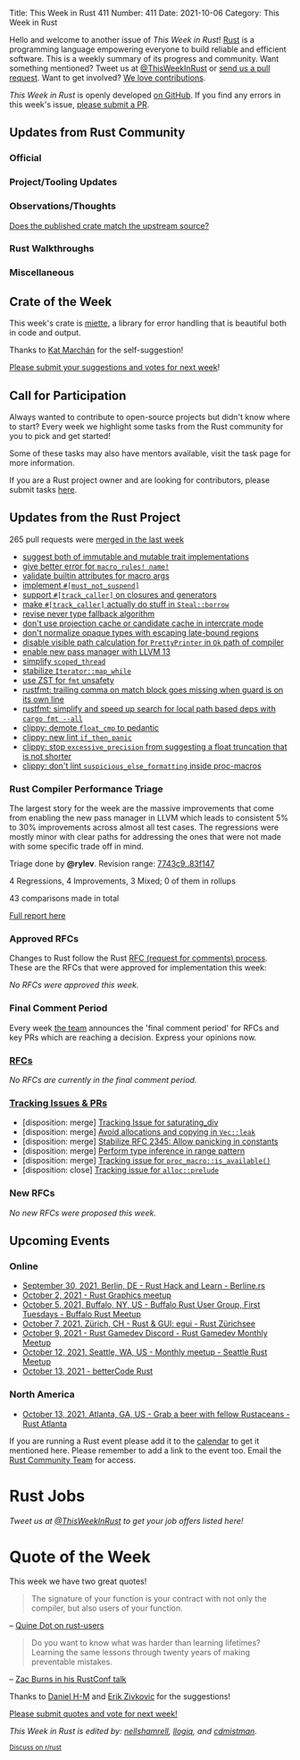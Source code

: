 Title: This Week in Rust 411
Number: 411
Date: 2021-10-06
Category: This Week in Rust

Hello and welcome to another issue of *This Week in Rust*!
[Rust](http://rust-lang.org) is a programming language empowering everyone to build reliable and efficient software.
This is a weekly summary of its progress and community.
Want something mentioned? Tweet us at [@ThisWeekInRust](https://twitter.com/ThisWeekInRust) or [send us a pull request](https://github.com/rust-lang/this-week-in-rust).
Want to get involved? [We love contributions](https://github.com/rust-lang/rust/blob/master/CONTRIBUTING.md).

*This Week in Rust* is openly developed [on GitHub](https://github.com/rust-lang/this-week-in-rust).
If you find any errors in this week's issue, [please submit a PR](https://github.com/rust-lang/this-week-in-rust/pulls).

## Updates from Rust Community

### Official

### Project/Tooling Updates

### Observations/Thoughts

[Does the published crate match the upstream source?](https://codeandbitters.com/published-crate-analysis/)

### Rust Walkthroughs

### Miscellaneous

## Crate of the Week

This week's crate is [miette](https://crates.io/crates/miette), a library for error handling that is beautiful both in code and output.

Thanks to [Kat Marchán](https://users.rust-lang.org/t/crate-of-the-week/2704/965) for the self-suggestion!

[Please submit your suggestions and votes for next week][submit_crate]!

[submit_crate]: https://users.rust-lang.org/t/crate-of-the-week/2704

## Call for Participation

Always wanted to contribute to open-source projects but didn't know where to start?
Every week we highlight some tasks from the Rust community for you to pick and get started!

Some of these tasks may also have mentors available, visit the task page for more information.

If you are a Rust project owner and are looking for contributors, please submit tasks [here][guidelines].

[guidelines]: https://users.rust-lang.org/t/twir-call-for-participation/4821

## Updates from the Rust Project

265 pull requests were [merged in the last week][merged]

[merged]: https://github.com/search?q=is%3Apr+org%3Arust-lang+is%3Amerged+merged%3A2021-09-20..2021-09-27

* [suggest both of immutable and mutable trait implementations](https://github.com/rust-lang/rust/pull/89263)
* [give better error for `macro_rules! name!`](https://github.com/rust-lang/rust/pull/89221)
* [validate builtin attributes for macro args](https://github.com/rust-lang/rust/pull/88680)
* [implement `#[must_not_suspend]`](https://github.com/rust-lang/rust/pull/88865)
* [support `#[track_caller]` on closures and generators](https://github.com/rust-lang/rust/pull/87064)
* [make `#[track_caller]` actually do stuff in `Steal::borrow`](https://github.com/rust-lang/rust/pull/89237)
* [revise never type fallback algorithm](https://github.com/rust-lang/rust/pull/88804)
* [don't use projection cache or candidate cache in intercrate mode](https://github.com/rust-lang/rust/pull/89125)
* [don't normalize opaque types with escaping late-bound regions](https://github.com/rust-lang/rust/pull/89285)
* [disable visible path calculation for `PrettyPrinter` in `Ok` path of compiler](https://github.com/rust-lang/rust/pull/89120)
* [enable new pass manager with LLVM 13](https://github.com/rust-lang/rust/pull/88243)
* [simplify `scoped_thread`](https://github.com/rust-lang/rust/pull/89104)
* [stabilize `Iterator::map_while`](https://github.com/rust-lang/rust/pull/89086)
* [use ZST for `fmt` unsafety](https://github.com/rust-lang/rust/pull/89139)
* [rustfmt: trailing comma on match block goes missing when guard is on its own line](https://github.com/rust-lang/rustfmt/pull/4998)
* [rustfmt: simplify and speed up search for local path based deps with `cargo fmt --all`](https://github.com/rust-lang/rustfmt/pull/4997)
* [clippy: demote `float_cmp` to pedantic](https://github.com/rust-lang/rust-clippy/pull/7692)
* [clippy: new lint `if_then_panic`](https://github.com/rust-lang/rust-clippy/pull/7669)
* [clippy: stop `excessive_precision` from suggesting a float truncation that is not shorter](https://github.com/rust-lang/rust-clippy/pull/7722)
* [clippy: don't lint `suspicious_else_formatting` inside proc-macros](https://github.com/rust-lang/rust-clippy/pull/7707)

### Rust Compiler Performance Triage

The largest story for the week are the massive improvements that come from enabling the new pass manager in LLVM which leads to consistent 5% to 30% improvements across almost all test cases. The regressions were mostly minor with clear paths for addressing the ones that were not made with some specific trade off in mind.

Triage done by **@rylev**.
Revision range: [7743c9..83f147](https://perf.rust-lang.org/?start=7743c9fadd64886d537966ba224b9c20e6014a59&end=83f147b3baf21acfc367a6da1045d212cd3957e4&absolute=false&stat=instructions%3Au)

4 Regressions, 4 Improvements, 3 Mixed; 0 of them in rollups

43 comparisons made in total

[Full report here](https://github.com/rust-lang/rustc-perf/blob/master/triage/2021-09-28.md)

### Approved RFCs

Changes to Rust follow the Rust [RFC (request for comments) process](https://github.com/rust-lang/rfcs#rust-rfcs). These
are the RFCs that were approved for implementation this week:

*No RFCs were approved this week.*

### Final Comment Period

Every week [the team](https://www.rust-lang.org/team.html) announces the
'final comment period' for RFCs and key PRs which are reaching a
decision. Express your opinions now.

### [RFCs](https://github.com/rust-lang/rfcs/labels/final-comment-period)

*No RFCs are currently in the final comment period.*

### [Tracking Issues & PRs](https://github.com/rust-lang/rust/labels/final-comment-period)

* [disposition: merge] [Tracking Issue for saturating_div](https://github.com/rust-lang/rust/issues/89381)
* [disposition: merge] [Avoid allocations and copying in `Vec::leak`](https://github.com/rust-lang/rust/pull/89337)
* [disposition: merge] [Stabilize RFC 2345: Allow panicking in constants](https://github.com/rust-lang/rust/issues/89006)
* [disposition: merge] [Perform type inference in range pattern](https://github.com/rust-lang/rust/pull/88090)
* [disposition: merge] [Tracking issue for `proc_macro::is_available()`](https://github.com/rust-lang/rust/issues/71436)
* [disposition: close] [Tracking issue for `alloc::prelude`](https://github.com/rust-lang/rust/issues/58935)

### New RFCs

*No new RFCs were proposed this week.*

## Upcoming Events

### Online

* [September 30, 2021, Berlin, DE - Rust Hack and Learn - Berline.rs](https://berline.rs/)
* [October 2, 2021 - Rust Graphics meetup](https://github.com/gfx-rs/meetup)
* [October 5, 2021, Buffalo, NY, US - Buffalo Rust User Group, First Tuesdays - Buffalo Rust Meetup](https://www.meetup.com/Buffalo-Rust-Meetup/events/280628523/)
* [October 7, 2021, Zürich, CH - Rust & GUI: egui - Rust Zürichsee](https://www.meetup.com/Rust-Zurich/events/280399418/)
* [October 9, 2021 - Rust Gamedev Discord - Rust Gamedev Monthly Meetup](https://discord.gg/yNtPTb2)
* [October 12, 2021, Seattle, WA, US - Monthly meetup - Seattle Rust Meetup](https://www.meetup.com/Seattle-Rust-Meetup/events/gskksryccnbqb/)
* [October 13, 2021 - betterCode Rust](https://rust.bettercode.eu/)

### North America

* [October 13, 2021, Atlanta, GA, US - Grab a beer with fellow Rustaceans - Rust Atlanta](https://www.meetup.com/Rust-ATL/events/lhpkmsyccnbrb/)


If you are running a Rust event please add it to the [calendar] to get
it mentioned here. Please remember to add a link to the event too.
Email the [Rust Community Team][community] for access.

[calendar]: https://www.google.com/calendar/embed?src=apd9vmbc22egenmtu5l6c5jbfc%40group.calendar.google.com
[community]: mailto:community-team@rust-lang.org

# Rust Jobs

*Tweet us at [@ThisWeekInRust](https://twitter.com/ThisWeekInRust) to get your job offers listed here!*

# Quote of the Week

This week we have two great quotes!

> The signature of your function is your contract with not only the compiler, but also users of your function.

– [Quine Dot on rust-users](https://users.rust-lang.org/t/why-rust-lifetime-elision-cannot-inference-the-proper-lifetime-annotations-on-functions/65106/3)

> Do you want to know what was harder than learning lifetimes? Learning the same lessons through twenty years of making preventable mistakes.

– [Zac Burns in his RustConf talk](https://www.youtube.com/watch?v=4_Jg-rLDy-Y&t=1658s)

Thanks to [Daniel H-M](https://users.rust-lang.org/t/twir-quote-of-the-week/328/1116) and [Erik Zivkovic](https://users.rust-lang.org/t/twir-quote-of-the-week/328/1117) for the suggestions!

[Please submit quotes and vote for next week!](https://users.rust-lang.org/t/twir-quote-of-the-week/328)

*This Week in Rust is edited by: [nellshamrell](https://github.com/nellshamrell), [llogiq](https://github.com/llogiq), and [cdmistman](https://github.com/cdmistman).*

<small>[Discuss on r/rust](https://www.reddit.com/r/rust/comments/k5nsab/this_week_in_rust_367/)</small>
